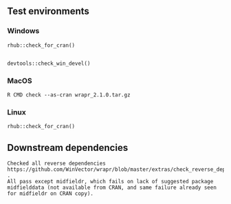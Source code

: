 

## Test environments


### Windows

    rhub::check_for_cran()

    
    devtools::check_win_devel()

 
### MacOS

    R CMD check --as-cran wrapr_2.1.0.tar.gz 

    
### Linux

    rhub::check_for_cran()


## Downstream dependencies

    Checked all reverse dependencies https://github.com/WinVector/wrapr/blob/master/extras/check_reverse_dependencies.md .
    All pass except midfieldr, which fails on lack of suggested package midfielddata (not available from CRAN, and same failure already seen for midfieldr on CRAN copy).

